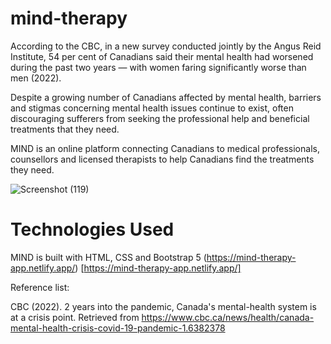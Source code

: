 # mind-therapy

According to the CBC, in a new survey conducted jointly by the Angus Reid Institute, 54 per cent of Canadians said their mental health had worsened during the past two years — with women faring significantly worse than men (2022). 

Despite a growing number of Canadians affected by mental health, barriers and stigmas concerning mental health issues continue to exist, often discouraging sufferers from seeking the professional help and beneficial treatments that they need.

MIND is an online platform connecting Canadians to medical professionals, counsellors and licensed therapists to help Canadians find the treatments they need. 

![Screenshot (119)](https://user-images.githubusercontent.com/109078860/190669028-f7ed1d8e-55d0-4e52-904e-196835750be4.png)


# Technologies Used

MIND is built with HTML, CSS and Bootstrap 5
(https://mind-therapy-app.netlify.app/) [https://mind-therapy-app.netlify.app/] 

Reference list:


CBC (2022). 2 years into the pandemic, Canada's mental-health system is at a crisis point. Retrieved from https://www.cbc.ca/news/health/canada-mental-health-crisis-covid-19-pandemic-1.6382378
